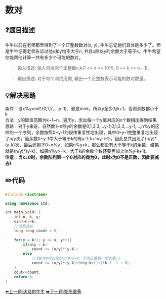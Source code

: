 # 数对

## :question:题目描述
牛牛以前在老师那里得到了一个正整数数对(x, y), 牛牛忘记他们具体是多少了。但是牛牛记得老师告诉过他x和y均不大于n, 并且x除以y的余数大于等于k。牛牛希望你能帮他计算一共有多少个可能的数对。     
>输入描述:
输入包括两个正整数n,k(1 <= n <= 10^5, 0 <= k <= n - 1)。

>输出描述:
对于每个测试用例, 输出一个正整数表示可能的数对数量。

## :bulb:解决思路
条件：设x%y=m∈{0,1,2,...,y-1}，题意m≥k，所以y至少为k+1，否则余数都小于k    
方法：y的取值范围为k+1~n，遍历y，求出每一个y值对应的x个数相加得到结果    
思路：对于y来说，自然数1\~n除y的余数是0,1,2,3,...y-1,0,1,2,3,...y-1,...,n%y的这样的一个序列，余数按照0\~y-1的规律重复性地出现，其中0\~y-1完整重复地出现了n/y次，而余数0\~y-1中大于等于k的有y-1-k+1=y-k个，因此总共出现了(n/y)\*(y-k)次，最后还剩下0~n%y，如果n%y<k，那么都没有大于等于k的余数，结果就是(n/y)*(y-k)，如果n%y>=k，大于k的余数个数还要再加上(n%y-k+1)。    
**注意：当k=0时，余数队列第一个0对应的商为0，此时x为0不是正数，因此要减去1**

## :pencil2:代码
```c++
#include <iostream>

using namespace std;

int main(void) {
    int n, k, y;
    cin>>n>>k;
    //注意溢出
    long long count = 0;
    
    for(y = k+1; y <= n; y++){
        if(n%y < k)
            count += (n/y)*(y-k);
        else
            //当k为0时出现x=y*0+0=0，不为正整数，所以要-1
            count += (n/y)*(y-k)+(n%y-k+1)+(!k ? -1 : 0);
    }
    cout<<count;
    return 0;
}
```
[:arrow_left:上一题:迷路的牛牛](NiuniuIsLost.md)
[:arrow_right:下一题:矩形重叠](RectangleOverlap.md)